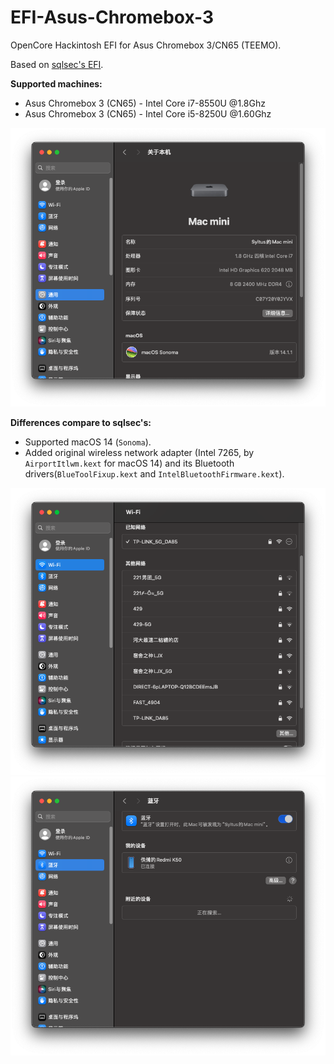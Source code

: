 # EFI-Asus-Chromebox-3
OpenCore Hackintosh EFI for Asus Chromebox 3/CN65 (TEEMO).

Based on [sqlsec's EFI](https://github.com/sqlsec/Asus-ChromeBox-i7-8550U/).

**Supported machines:**
- Asus Chromebox 3 (CN65) - Intel Core i7-8550U @1.8Ghz
- Asus Chromebox 3 (CN65) - Intel Core i5-8250U @1.60Ghz

![specs](pics/comp.png)

**Differences compare to sqlsec's:**
- Supported macOS 14 (```Sonoma```).
- Added original wireless network adapter (Intel 7265, by ```AirportItlwm.kext``` for macOS 14) and its Bluetooth drivers(```BlueToolFixup.kext``` and ```IntelBluetoothFirmware.kext```).

![wifi](pics/wifi.png)
![bt](pics/bt.png)
